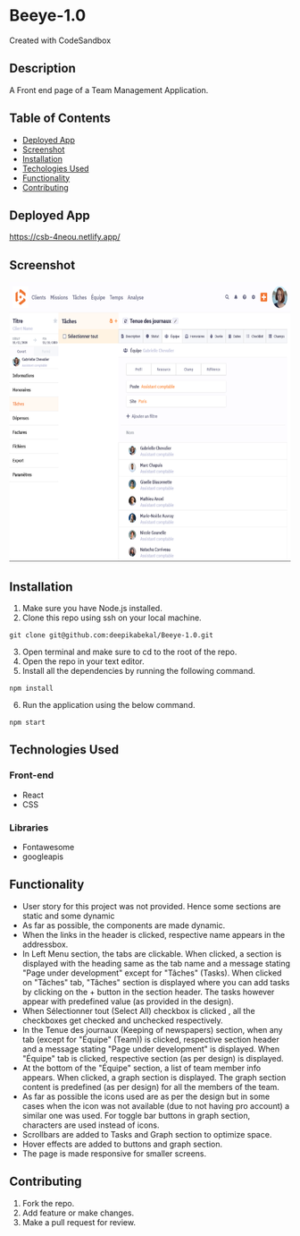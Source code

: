 # Beeye-1.0
Created with CodeSandbox

## Description
A Front end page of a Team Management Application.

## Table of Contents
* [Deployed App](#deployedapp)
* [Screenshot](#screenshot)
* [Installation](#installation)
* [Techologies Used](#technologiesused)
* [Functionality](#functionality)
* [Contributing](#contributing)

## Deployed App
https://csb-4neou.netlify.app/

## Screenshot
<img src="public/assets/images/screenshot.png" width=650 height = 500>

## Installation
1. Make sure you have Node.js installed.
2. Clone this repo using ssh on your local machine.
```
git clone git@github.com:deepikabekal/Beeye-1.0.git
```
3. Open terminal and make sure to cd to the root of the repo.
4. Open the repo in your text editor.
5. Install all the dependencies by running the following command.
```
npm install
```
6. Run the application using the below command.
```
npm start
```

## Technologies Used
### Front-end
* React
* CSS 

### Libraries
* Fontawesome
* googleapis

## Functionality
* User story for this project was not provided. Hence some sections are static and some dynamic
* As far as possible, the components are made dynamic.
* When the links in the header is clicked, respective name appears in the addressbox.
* In Left Menu section, the tabs are clickable. When clicked, a section is displayed with the heading same as the tab name and a message stating "Page under development" except for "Tâches" (Tasks). When clicked on "Tâches" tab, "Tâches" section is displayed where you can add tasks by clicking on the + button in the section header. The tasks however appear with predefined value (as provided in the design).
* When Sélectionner tout (Select All) checkbox is clicked , all the checkboxes get checked and unchecked respectively.
* In the Tenue des journaux (Keeping of newspapers) section, when any tab (except for "Équipe" (Team)) is clicked, respective section header and a message stating "Page under development" is displayed. When "Équipe" tab is clicked, respective section (as per design) is displayed.
* At the bottom of the "Équipe" section, a list of team member info appears. When clicked, a graph section is displayed. The graph section content is predefined (as per design) for all the members of the team. 
* As far as possible the icons used are as per the design but in some cases when the icon was not available (due to not having pro account) a similar one was used. For toggle bar buttons in graph section, characters are used instead of icons.
* Scrollbars are added to Tasks and Graph section to optimize space.
* Hover effects are added to buttons and graph section.
* The page is made responsive for smaller screens.


## Contributing
1. Fork the repo.
2. Add feature or make changes.
3. Make a pull request for review.

